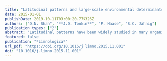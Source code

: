 ```yaml
---
title: "Latitudinal patterns and large-scale environmental determinants of stream insect richness across Europe"
date: 2015-01-01
publishDate: 2019-10-11T03:00:20.775326Z
authors: ["D.N. Shah", "**J.D. Tonkin**", "P. Haase", "S.C. Jähnig"]
publication_types: ["2"]
abstract: "Latitudinal patterns have been widely studied in many organism groups, such as terrestrial vertebrates or plants, along with a suite of other large-scale biodiversity-environment gradients. Much less is known about these patterns for freshwater organisms, particularly stream insects. We evaluated European stream insect richness along a latitudinal gradient (39$deg$-68$deg$ N) and estimated how much of the variation in taxon richness patterns could be explained by natural drivers: current climate, geographic location and topography. We assessed richness patterns using two datasets. First, based on 1318 sampling sites, we calculated taxon richness of juveniles stages of aquatic insects in 1$deg$ $times$ 1$deg$ grid cells and converted these into latitudinal bands. Second, we calculated taxonomic richness using species lists from www.freshwaterecology.info for the ecoregions of European freshwaters. We evaluated Ephemeroptera, Plecoptera and Trichoptera (EPT) richness patterns for both latitudinal band and ecoregion data using linear regression, comparing list-based with grid-based data compiled for each region. We then estimated both pure and combined effects of each group of environmental variables using variance partitioning. Both individually and combined, EPT taxon richness declined with increasing latitude. Taxon richness was high between 42$deg$ and 46$deg$ N, geographically representing the Alps, and a threshold was detected at 48$deg$ N for all three groups and combined EPT using the grid data. Current climate, geographic location, and topographic predictors explained over 50% of the variation in taxonomic richness (E - 52%; P - 59%; T - 57%; overall EPT - 57%). A greater pure effect was observed for current climate than geographic locations and topographic predictors. We discuss other potential factors such as past glaciation, dispersal and anthropogenic stressors such as land use, river engineering, or pollution that might have shaped the present distribution of species."
featured: false
publication: "*Limnologica*"
url_pdf: "https://doi.org/10.1016/j.limno.2015.11.001"
doi: "10.1016/j.limno.2015.11.001"
---
```


